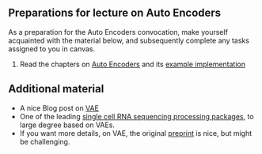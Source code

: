 ## Preparations for lecture on Auto Encoders

As a preparation for the Auto Encoders convocation, make yourself acquainted with the material below, and subsequently complete any tasks assigned to you in canvas.  

1. Read the chapters on [Auto Encoders](https://www.kaell.se/dsbook/unsupervised/autoenc.html) and its [example implementation](https://www.kaell.se/dsbook/unsupervised/VAEofCarcinomas.html) 

## Additional material

* A nice Blog post on [VAE](https://towardsdatascience.com/understanding-variational-autoencoders-vaes-f70510919f73)
* One of the leading [single cell RNA sequencing processing packages](https://scvi-tools.org/), to large degree based on VAEs. 
* If you want more details, on VAE, the original [preprint](https://arxiv.org/pdf/1312.6114.pdf) is nice, but might be challenging.
